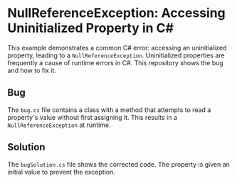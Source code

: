 # NullReferenceException: Accessing Uninitialized Property in C#

This example demonstrates a common C# error: accessing an uninitialized property, leading to a `NullReferenceException`.  Uninitialized properties are frequently a cause of runtime errors in C#.  This repository shows the bug and how to fix it.

## Bug
The `bug.cs` file contains a class with a method that attempts to read a property's value without first assigning it. This results in a `NullReferenceException` at runtime.

## Solution
The `bugSolution.cs` file shows the corrected code. The property is given an initial value to prevent the exception.